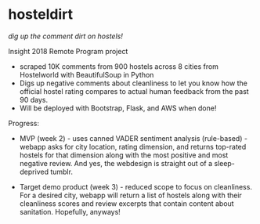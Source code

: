 # hosteldirt
*dig up the comment dirt on hostels!*

Insight 2018 Remote Program project

* scraped 10K comments from 900 hostels across 8 cities from Hostelworld with BeautifulSoup in Python
* Digs up negative comments about cleanliness to let you know how the official hostel rating compares to actual human feedback from the past 90 days.
* Will be deployed with Bootstrap, Flask, and AWS when done!

Progress:

* MVP (week 2) - uses canned VADER sentiment analysis (rule-based) - webapp asks for city location, rating dimension, and returns top-rated hostels for that dimension along with the most positive and most negative review. And yes, the webdesign is straight out of a sleep-deprived tumblr.

* Target demo product (week 3) - reduced scope to focus on cleanliness. For a desired city, webapp will return a list of hostels along with their cleanliness scores and review excerpts that contain content about sanitation. Hopefully, anyways!
